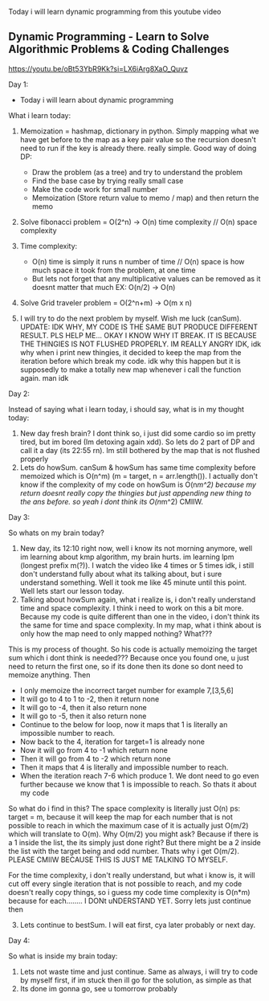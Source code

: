 Today i will learn dynamic programming from this youtube video

## Dynamic Programming - Learn to Solve Algorithmic Problems & Coding Challenges

https://youtu.be/oBt53YbR9Kk?si=LX6iArg8XaO_Quvz

Day 1:

- Today i will learn about dynamic programming

What i learn today:

1. Memoization = hashmap, dictionary in python. Simply mapping what we have get before to the map as a key pair value so the recursion doesn't need to run if the key is already there. really simple. Good way of doing DP:
   - Draw the problem (as a tree) and try to understand the problem
   - Find the base case by trying really small case
   - Make the code work for small number
   - Memoization (Store return value to memo / map) and then return the memo
2. Solve fibonacci problem = O(2^n) -> O(n) time complexity // O(n) space complexity
3. Time complexity:
   - O(n) time is simply it runs n number of time // O(n) space is how much space it took from the problem, at one time
   - But lets not forget that any multiplicative values can be removed as it doesnt matter that much EX: O(n/2) -> O(n)
4. Solve Grid traveler problem = O(2^n+m) -> O(m x n)

5. I will try to do the next problem by myself. Wish me luck (canSum). UPDATE: IDK WHY, MY CODE IS THE SAME BUT PRODUCE DIFFERENT RESULT. PLS HELP ME... OKAY I KNOW WHY IT BREAK. IT IS BECAUSE THE THINGIES IS NOT FLUSHED PROPERLY. IM REALLY ANGRY IDK, idk why when i print new thingies, it decided to keep the map from the iteration before which break my code. idk why this happen but it is supposedly to make a totally new map whenever i call the function again. man idk

Day 2:

Instead of saying what i learn today, i should say, what is in my thought today:

1. New day fresh brain? I dont think so, i just did some cardio so im pretty tired, but im bored (Im detoxing again xdd). So lets do 2 part of DP and call it a day (its 22:55 rn). Im still bothered by the map that is not flushed properly
2. Lets do howSum. canSum & howSum has same time complexity before memoized which is O(n^m) (m = target, n = arr.length()). I actually don't know if the complexity of my code on howSum is O(n*m^2) because my return doesnt really copy the thingies but just appending new thing to the ans before. so yeah i dont think its O(n*m^2) CMIIW.

Day 3:

So whats on my brain today?

1. New day, its 12:10 right now, well i know its not morning anymore, well im learning about kmp algorithm, my brain hurts. im learning lpm (longest prefix m(?)). I watch the video like 4 times or 5 times idk, i still don't understand fully about what its talking about, but i sure understand something. Well it took me like 45 minute until this point. Well lets start our lesson today.
2. Talking about howSum again, what i realize is, i don't really understand time and space complexity. I think i need to work on this a bit more. Because my code is quite different than one in the video, i don't think its the same for time and space complexity. In my map, what i think about is only how the map need to only mapped nothing? What???

This is my process of thought. So his code is actually memoizing the target sum which i dont think is needed??? Because once you found one, u just need to return the first one, so if its done then its done so dont need to memoize anything. Then

- I only memoize the incorrect target number for example 7,[3,5,6]
- It will go to 4 to 1 to -2, then it return none
- It will go to -4, then it also return none
- It will go to -5, then it also return none
- Continue to the below for loop, now it maps that 1 is literally an impossible number to reach.
- Now back to the 4, iteration for target=1 is already none
- Now it will go from 4 to -1 which return none
- Then it will go from 4 to -2 which return none
- Then it maps that 4 is literally and impossible number to reach.
- When the iteration reach 7-6 which produce 1. We dont need to go even further because we know that 1 is impossible to reach. So thats it about my code

So what do i find in this? The space complexity is literally just O(n) ps: target = m, because it will keep the map for each number that is not possible to reach in which the maximum case of it is actually just O(m/2) which will translate to O(m). Why O(m/2) you might ask? Because if there is a 1 inside the list, the its simply just done right? But there might be a 2 inside the list with the target being and odd number. Thats why i get O(m/2). PLEASE CMIIW BECAUSE THIS IS JUST ME TALKING TO MYSELF.

For the time complexity, i don't really understand, but what i know is, it will cut off every single iteration that is not possible to reach, and my code doesn't really copy things, so i guess my code time complexity is O(n\*m) because for each........ I DONt uNDERSTAND YET. Sorry lets just continue then

3. Lets continue to bestSum. I will eat first, cya later probably or next day.

Day 4:

So what is inside my brain today:

1. Lets not waste time and just continue. Same as always, i will try to code by myself first, if im stuck then ill go for the solution, as simple as that
2. Its done im gonna go, see u tomorrow probably
